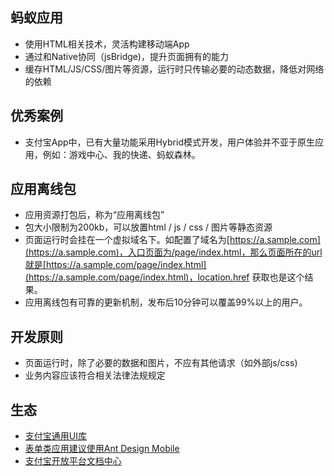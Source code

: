 ## 蚂蚁应用
- 使用HTML相关技术，灵活构建移动端App
- 通过和Native协同（jsBridge)，提升页面拥有的能力
- 缓存HTML/JS/CSS/图片等资源，运行时只传输必要的动态数据，降低对网络的依赖

## 优秀案例
- 支付宝App中，已有大量功能采用Hybrid模式开发，用户体验并不亚于原生应用，例如：游戏中心、我的快递、蚂蚁森林。

## 应用离线包
- 应用资源打包后，称为“应用离线包”
- 包大小限制为200kb，可以放置html / js / css / 图片等静态资源
- 页面运行时会挂在一个虚拟域名下。如配置了域名为[https://a.sample.com](https://a.sample.com)，入口页面为/page/index.html，那么页面所在的url就是[https://a.sample.com/page/index.html](https://a.sample.com/page/index.html)，location.href 获取也是这个结果。
- 应用离线包有可靠的更新机制，发布后10分钟可以覆盖99%以上的用户。

## 开发原则
- 页面运行时，除了必要的数据和图片，不应有其他请求（如外部js/css)
- 业务内容应该符合相关法律法规规定

## 生态
- [支付宝通用UI库](http://am-team.github.io/antui/nav.html#info)
- [表单类应用建议使用Ant Design Mobile](https://mobile.ant.design/)
- [支付宝开放平台文档中心](https://doc.open.alipay.com/)

